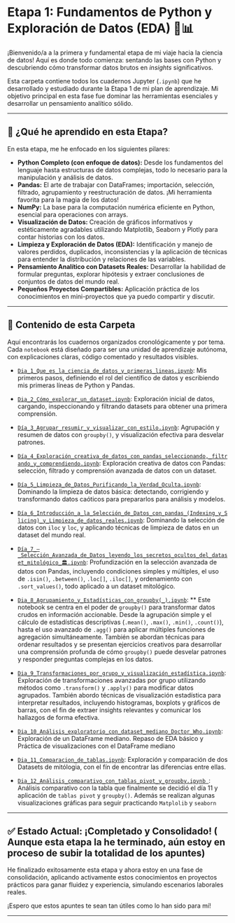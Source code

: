 #  Etapa 1: Fundamentos de Python y Exploración de Datos (EDA) 🐍📊

¡Bienvenido/a a la primera y fundamental etapa de mi viaje hacia la ciencia de datos! Aquí es donde todo comienza: sentando las bases con Python y descubriendo cómo transformar datos brutos en *insights* significativos.

Esta carpeta contiene todos los cuadernos Jupyter (`.ipynb`) que he desarrollado y estudiado durante la Etapa 1 de mi plan de aprendizaje. Mi objetivo principal en esta fase fue dominar las herramientas esenciales y desarrollar un pensamiento analítico sólido.

---

## 🎯 ¿Qué he aprendido en esta Etapa?

En esta etapa, me he enfocado en los siguientes pilares:

* **Python Completo (con enfoque de datos):** Desde los fundamentos del lenguaje hasta estructuras de datos complejas, todo lo necesario para la manipulación y análisis de datos.
* **Pandas:** El arte de trabajar con DataFrames; importación, selección, filtrado, agrupamiento y reestructuración de datos. ¡Mi herramienta favorita para la magia de los datos!
* **NumPy:** La base para la computación numérica eficiente en Python, esencial para operaciones con arrays.
* **Visualización de Datos:** Creación de gráficos informativos y estéticamente agradables utilizando Matplotlib, Seaborn y Plotly para contar historias con los datos.
* **Limpieza y Exploración de Datos (EDA):** Identificación y manejo de valores perdidos, duplicados, inconsistencias y la aplicación de técnicas para entender la distribución y relaciones de las variables.
* **Pensamiento Analítico con Datasets Reales:** Desarrollar la habilidad de formular preguntas, explorar hipótesis y extraer conclusiones de conjuntos de datos del mundo real.
* **Pequeños Proyectos Compartibles:** Aplicación práctica de los conocimientos en mini-proyectos que ya puedo compartir y discutir.

---

## 📂 Contenido de esta Carpeta

Aquí encontrarás los cuadernos organizados cronológicamente y por tema. Cada `notebook` está diseñado para ser una unidad de aprendizaje autónoma, con explicaciones claras, código comentado y resultados visibles.

* [`Dia_1_Que_es_la_ciencia_de_datos_y_primeras_lineas.ipynb`](https://github.com/kumichin/Apuntes_Data_Science/blob/main/Etapa%201.%20%20Fundamentos%20de%20Python%20y%20EDA/Dia_01_Que_es_la_ciencia_de_datos_y_primeras_lineas.ipynb): Mis primeros pasos, definiendo el rol del científico de datos y escribiendo mis primeras líneas de Python y Pandas.
  
* [`Dia_2_Cómo_explorar_un_dataset.ipynb`](https://github.com/kumichin/Apuntes_Data_Science/blob/main/Etapa%201.%20%20Fundamentos%20de%20Python%20y%20EDA/D%C3%ADa_02_C%C3%B3mo_explorar_un_dataset.ipynb): Exploración inicial de datos, cargando, inspeccionando y filtrando datasets para obtener una primera comprensión.
  
* [`Día_3_Agrupar_resumir_y_visualizar_con_estilo.ipynb`](https://github.com/kumichin/Apuntes_Data_Science/blob/main/Etapa%201.%20%20Fundamentos%20de%20Python%20y%20EDA/D%C3%ADa_03_Agrupar%2C_resumir_y_visualizar_con_estilo.ipynb): Agrupación y resumen de datos con `groupby()`, y visualización efectiva para desvelar patrones.
  
* [`Día_4_Exploración_creativa_de_datos_con_pandas_seleccionando,_filtrando_y_comprendiendo.ipynb`](https://github.com/kumichin/Apuntes_Data_Science/blob/main/Etapa%201.%20%20Fundamentos%20de%20Python%20y%20EDA/D%C3%ADa_04_Exploraci%C3%B3n_creativa_de_datos_con_pandas_seleccionando%2C_filtrando_y_comprendiendo.ipynb): Exploración creativa de datos con Pandas: selección, filtrado y comprensión avanzada de datos con un dataset.
  
* [`Día_5_Limpieza_de_Datos_Purificando_la_Verdad_Oculta.ipynb`](https://github.com/kumichin/Apuntes_Data_Science/blob/main/Etapa%201.%20%20Fundamentos%20de%20Python%20y%20EDA/D%C3%ADa_05_Limpieza_de_Datos_Purificando_la_Verdad_Oculta.ipynb): Dominando la limpieza de datos básica: detectando, corrigiendo y transformando datos caóticos para prepararlos para análisis y modelos.
  
* [`Día_6_Introducción_a_la_Selección_de_Datos_con_pandas_(Indexing_y_Slicing)_y_Limpieza_de_datos_reales.ipynb`](https://github.com/kumichin/Apuntes_Data_Science/blob/main/Etapa%201.%20%20Fundamentos%20de%20Python%20y%20EDA/D%C3%ADa_06_Introducci%C3%B3n_a_la_Selecci%C3%B3n_de_Datos_con_pandas_(Indexing_y_Slicing)_y_Limpieza_de_datos_reales%F0%9F%A7%8C_E_.ipynb): Dominando la selección de datos con `iloc` y `loc`, y aplicando técnicas de limpieza de datos en un dataset del mundo real.
  
* [`Día_7_–_Selección_Avanzada_de_Datos_leyendo_los_secretos_ocultos_del_dataset_mitológico_🏛.ipynb`](https://github.com/kumichin/Apuntes_Data_Science/blob/main/Etapa%201.%20%20Fundamentos%20de%20Python%20y%20EDA/D%C3%ADa_07_%E2%80%93_Selecci%C3%B3n_Avanzada_de_Datos_leyendo_los_secretos_ocultos_del_dataset_mitol%C3%B3gico_%F0%9F%8F%9B%EF%B8%8F%E2%9C%A8.ipynb): Profundización en la selección avanzada de datos con Pandas, incluyendo condiciones simples y múltiples, el uso de `.isin()`, `.between()`, `.loc[]`, `.iloc[]`, y ordenamiento con `.sort_values()`, todo aplicado a un dataset mitológico.
  
* [`Dia_8_Agrupamiento_y_Estadísticas_con_groupby(_).ipynb`](https://github.com/kumichin/Apuntes_Data_Science/blob/main/Etapa%201.%20%20Fundamentos%20de%20Python%20y%20EDA/D%C3%ADa_08_Agrupamiento_y_Estad%C3%ADsticas_con_groupby(_).ipynb): ** Este notebook se centra en el poder de `groupby()` para transformar datos crudos en información accionable. Desde la agrupación simple y el cálculo de estadísticas descriptivas (`.mean()`, `.max()`, `.min()`, `.count()`), hasta el uso avanzado de `.agg()` para aplicar múltiples funciones de agregación simultáneamente. También se abordan técnicas para ordenar resultados y se presentan ejercicios creativos para desarrollar una comprensión profunda de cómo `groupby()` puede desvelar patrones y responder preguntas complejas en los datos.
  
* [`Dia_9_Transformaciones_por_grupo_y_visualización_estadística.ipynb`](https://github.com/kumichin/Apuntes_Data_Science/blob/main/Etapa%201.%20%20Fundamentos%20de%20Python%20y%20EDA/D%C3%ADa_09_Transformaciones_por_grupo_y_visualizaci%C3%B3n_de_estad%C3%ADsticas.ipynb): Exploración de transformaciones avanzadas por grupo utilizando métodos como `.transform()` y `.apply()` para modificar datos agrupados. También abordo técnicas de visualización estadística para interpretar resultados, incluyendo histogramas, boxplots y gráficos de barras, con el fin de extraer insights relevantes y comunicar los hallazgos de forma efectiva.

* [`Dia_10_Análisis_exploratorio_con_dataset_mediano_Doctor_Who.ipynb`](https://github.com/kumichin/Apuntes_Data_Science/blob/main/Etapa%201.%20%20Fundamentos%20de%20Python%20y%20EDA/D%C3%ADa_10_An%C3%A1lisis_exploratorio_con_dataset_mediano_Doctor_Who.ipynb): Exploración de un DataFrame mediano. Repaso de EDA básico y Práctica de visualizaciones con el DataFrame mediano

*  [`Dia_11_Comparacion_de_tablas.ipynb`](https://github.com/kumichin/Apuntes_Data_Science/blob/main/Etapa%201.%20%20Fundamentos%20de%20Python%20y%20EDA/D%C3%ADa_11_%E2%80%94_Comparacion_de_tablas.ipynb): Exploración y comparación de dos Datasets de mitólogia, con el fín de encontrar las diferencias entre ellas.

*  [`Dia_12_Análisis_comparativo_con_tablas_pivot_y_groupby.ipynb `](https://github.com/kumichin/Apuntes_Data_Science/blob/main/Etapa%201.%20%20Fundamentos%20de%20Python%20y%20EDA/D%C3%ADa_12_Analisis_comparativo_con_tablas_pivot_y_groupby.ipynb): Análisis comparativo con la tabla que finalmente se decidió el día 11 y aplicación de `tablas pivot` y `groupby()`. Además se realizan algunas visualizaciones gráficas para seguir practicando `Matplolib` y `seaborn`

---

## ✅ Estado Actual: ¡Completado y Consolidado! ( Aunque esta etapa la he terminado, aún estoy en proceso de subir la totalidad de los apuntes)

He finalizado exitosamente esta etapa y ahora estoy en una fase de consolidación, aplicando activamente estos conocimientos en proyectos prácticos para ganar fluidez y experiencia, simulando escenarios laborales reales.

¡Espero que estos apuntes te sean tan útiles como lo han sido para mí!

---
